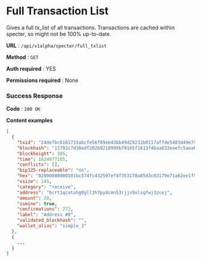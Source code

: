 # Full Transaction List

Gives a full tx_list of all transactions. Transactions are cached within specter, so might not be 100% up-to-date.

**URL** : `/api/v1alpha/specter/full_txlist`

**Method** : `GET`

**Auth required** : YES

**Permissions required** : None

### Success Response

**Code** : `200 OK`

**Content examples**


```json
[
  {
    "txid": "24defbc6161715abcfe56f89eb43bb49d29232b0117affde5483d49e79778f51",
    "blockhash": "11792c7d30adf202b9210999b79165f1613f46aa833eeefc5aeab827e02d715e",
    "blockheight": 305,
    "time": 1624977105,
    "conflicts": [],
    "bip125-replaceable": "no",
    "hex": "02000000000101bc574fc432597ef4f353178a85d3c03179e71a62ee1f5f63648d81097c4935510000000000feffffff020094357700000000160014c757cba1e8ffe37f0495c6e7488e52994df8012efc59cd1d00000000160014529002f66fae537c9320af29b7e0468c7f5bd1870247304402207a3cecbbe45082d85bdbf90d98459fcac376076d92637169ae9633b5e6c25df9022058c4a925a9e66cc11d161039d923593fd78a8cca663009b68fcbbe2de0d84b510121023c9190534406dd37c320d3a168e78e540c5de83fd179ec49e7a3bae13237b8fc10010000",
    "vsize": 141,
    "category": "receive",
    "address": "bcrt1qcatuhg0gll3h7py4cmn53rjjn9xlsqfwj3zcej",
    "amount": 20,
    "ismine": true,
    "confirmations": 272,
    "label": "Address #0",
    "validated_blockhash": "",
    "wallet_alias": "simple_3"
  },
  {
    ...
  }
]

```
